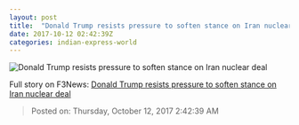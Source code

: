 ```yaml
---
layout: post
title:  "Donald Trump resists pressure to soften stance on Iran nuclear deal"
date: 2017-10-12 02:42:39Z
categories: indian-express-world
---
```


![Donald Trump resists pressure to soften stance on Iran nuclear deal](http://images.indianexpress.com/2017/10/trump-759.jpg?w=759)




Full story on F3News: [Donald Trump resists pressure to soften stance on Iran nuclear deal](http://www.f3nws.com/n/3T4HuG)

> Posted on: Thursday, October 12, 2017 2:42:39 AM

